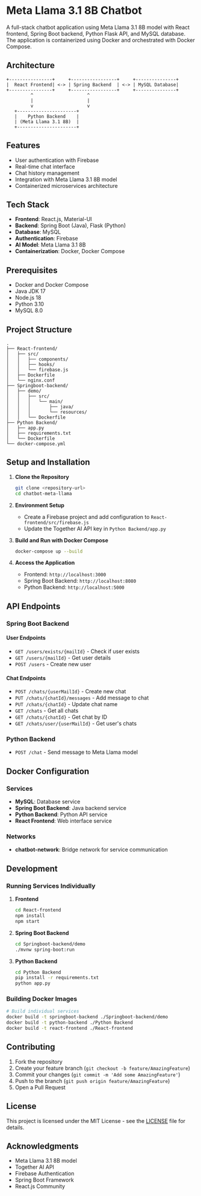 # Meta Llama 3.1 8B Chatbot

A full-stack chatbot application using Meta Llama 3.1 8B model with React frontend, Spring Boot backend, Python Flask API, and MySQL database. The application is containerized using Docker and orchestrated with Docker Compose.

## Architecture

```plaintext
+----------------+     +-----------------+     +---------------+
|  React Frontend| <-> | Spring Backend  | <-> | MySQL Database|
+----------------+     +-----------------+     +---------------+
         ^                    ^
         |                    |
         v                    v
   +----------------------+
   |    Python Backend    |
   | (Meta Llama 3.1 8B)  |
   +----------------------+
```

## Features

- User authentication with Firebase
- Real-time chat interface
- Chat history management
- Integration with Meta Llama 3.1 8B model
- Containerized microservices architecture

## Tech Stack

- **Frontend**: React.js, Material-UI
- **Backend**: Spring Boot (Java), Flask (Python)
- **Database**: MySQL
- **Authentication**: Firebase
- **AI Model**: Meta Llama 3.1 8B
- **Containerization**: Docker, Docker Compose

## Prerequisites

- Docker and Docker Compose
- Java JDK 17
- Node.js 18
- Python 3.10
- MySQL 8.0

## Project Structure

```plaintext
.
├── React-frontend/
│   ├── src/
│   │   ├── components/
│   │   ├── hooks/
│   │   └── firebase.js
│   ├── Dockerfile
│   └── nginx.conf
├── Springboot-backend/
│   ├── demo/
│   │   ├── src/
│   │   │   └── main/
│   │   │       ├── java/
│   │   │       └── resources/
│   │   └── Dockerfile
├── Python Backend/
│   ├── app.py
│   ├── requirements.txt
│   └── Dockerfile
└── docker-compose.yml
```

## Setup and Installation

1. **Clone the Repository**
   ```bash
   git clone <repository-url>
   cd chatbot-meta-llama
   ```

2. **Environment Setup**
   - Create a Firebase project and add configuration to `React-frontend/src/firebase.js`
   - Update the Together AI API key in `Python Backend/app.py`

3. **Build and Run with Docker Compose**
   ```bash
   docker-compose up --build
   ```

4. **Access the Application**
   - Frontend: `http://localhost:3000`
   - Spring Boot Backend: `http://localhost:8080`
   - Python Backend: `http://localhost:5000`

## API Endpoints

### Spring Boot Backend

#### User Endpoints
- `GET /users/exists/{mailId}` - Check if user exists
- `GET /users/{mailId}` - Get user details
- `POST /users` - Create new user

#### Chat Endpoints
- `POST /chats/{userMailId}` - Create new chat
- `PUT /chats/{chatId}/messages` - Add message to chat
- `PUT /chats/{chatId}` - Update chat name
- `GET /chats` - Get all chats
- `GET /chats/{chatId}` - Get chat by ID
- `GET /chats/user/{userMailId}` - Get user's chats

### Python Backend

- `POST /chat` - Send message to Meta Llama model

## Docker Configuration

### Services
- **MySQL**: Database service
- **Spring Boot Backend**: Java backend service
- **Python Backend**: Python API service
- **React Frontend**: Web interface service

### Networks
- **chatbot-network**: Bridge network for service communication

## Development

### Running Services Individually

1. **Frontend**
   ```bash
   cd React-frontend
   npm install
   npm start
   ```

2. **Spring Boot Backend**
   ```bash
   cd Springboot-backend/demo
   ./mvnw spring-boot:run
   ```

3. **Python Backend**
   ```bash
   cd Python Backend
   pip install -r requirements.txt
   python app.py
   ```

### Building Docker Images

```bash
# Build individual services
docker build -t springboot-backend ./Springboot-backend/demo
docker build -t python-backend ./Python Backend
docker build -t react-frontend ./React-frontend
```

## Contributing

1. Fork the repository
2. Create your feature branch (`git checkout -b feature/AmazingFeature`)
3. Commit your changes (`git commit -m 'Add some AmazingFeature'`)
4. Push to the branch (`git push origin feature/AmazingFeature`)
5. Open a Pull Request

## License

This project is licensed under the MIT License - see the [LICENSE](LICENSE) file for details.

## Acknowledgments

- Meta Llama 3.1 8B model
- Together AI API
- Firebase Authentication
- Spring Boot Framework
- React.js Community